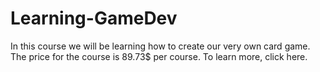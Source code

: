 # Learning-GameDev
In this course we will be learning how to create our very own card game. The price for the course is 89.73$ per course. To learn more, click here. 
